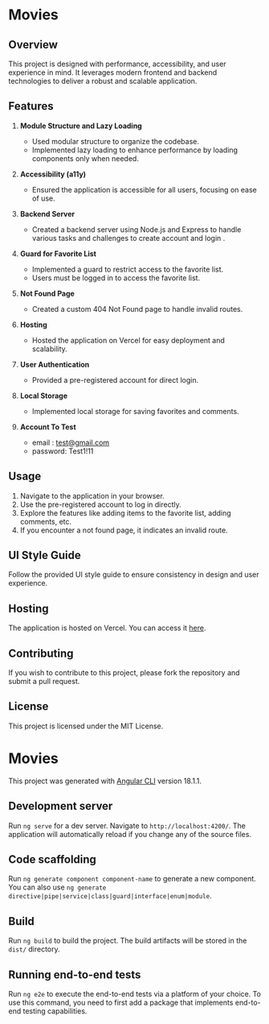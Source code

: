 # Movies

## Overview

This project is designed with performance, accessibility, and user experience in mind. It leverages modern frontend and backend technologies to deliver a robust and scalable application.

## Features

1. **Module Structure and Lazy Loading**
    - Used modular structure to organize the codebase.
    - Implemented lazy loading to enhance performance by loading components only when needed.

2. **Accessibility (a11y)**
    - Ensured the application is accessible for all users, focusing on ease of use.

3. **Backend Server**
    - Created a backend server using Node.js and Express to handle various tasks and challenges to create account and login .

4. **Guard for Favorite List**
    - Implemented a guard to restrict access to the favorite list.
    - Users must be logged in to access the favorite list.

5. **Not Found Page**
    - Created a custom 404 Not Found page to handle invalid routes.

6. **Hosting**
    - Hosted the application on Vercel for easy deployment and scalability.

7. **User Authentication**
    - Provided a pre-registered account for direct login.

8. **Local Storage**
    - Implemented local storage for saving favorites and comments.
9. **Account To Test**
    - email : test@gmail.com
    - password: Test1!11

## Usage

1. Navigate to the application in your browser.
2. Use the pre-registered account to log in directly.
3. Explore the features like adding items to the favorite list, adding comments, etc.
4. If you encounter a not found page, it indicates an invalid route.

## UI Style Guide

Follow the provided UI style guide to ensure consistency in design and user experience.

## Hosting

The application is hosted on Vercel. You can access it [here](https://task-et.vercel.app/).

## Contributing

If you wish to contribute to this project, please fork the repository and submit a pull request.

## License

This project is licensed under the MIT License.


# Movies

This project was generated with [Angular CLI](https://github.com/angular/angular-cli) version 18.1.1.

## Development server

Run `ng serve` for a dev server. Navigate to `http://localhost:4200/`. The application will automatically reload if you change any of the source files.

## Code scaffolding

Run `ng generate component component-name` to generate a new component. You can also use `ng generate directive|pipe|service|class|guard|interface|enum|module`.

## Build

Run `ng build` to build the project. The build artifacts will be stored in the `dist/` directory.


## Running end-to-end tests

Run `ng e2e` to execute the end-to-end tests via a platform of your choice. To use this command, you need to first add a package that implements end-to-end testing capabilities.
